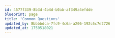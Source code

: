 ```yaml
---
id: 4577f339-8b3d-4b4d-b0ab-af349a4efdde
blueprint: page
title: 'Common Questions'
updated_by: 8bbbbdca-7fc9-4c6a-a206-192c6c7e2726
updated_at: 1750518021
---
```

